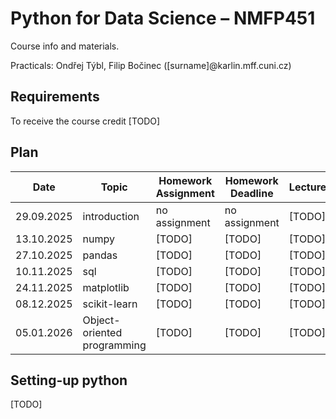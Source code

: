# Python for Data Science – NMFP451

Course info and materials.

Practicals: Ondřej Týbl, Filip Bočinec ([surname]@karlin.mff.cuni.cz)

## Requirements

To receive the course credit [TODO]

## Plan
| Date       | Topic                          | Homework Assignment | Homework Deadline | Lecturer |
|------------|--------------------------------|---------------------|------------------|----------|
| 29.09.2025 | introduction                   | no assignment              | no assignment           | [TODO]   |
| 13.10.2025 | numpy                          | [TODO]              | [TODO]           | [TODO]   |
| 27.10.2025 | pandas                         | [TODO]              | [TODO]           | [TODO]   |
| 10.11.2025 | sql                            | [TODO]              | [TODO]           | [TODO]   |
| 24.11.2025 | matplotlib                     | [TODO]              | [TODO]           | [TODO]   |
| 08.12.2025 | scikit-learn                   | [TODO]              | [TODO]           | [TODO]   |
| 05.01.2026 | Object-oriented programming    | [TODO]              | [TODO]           | [TODO]   |

## Setting-up python

[TODO]
